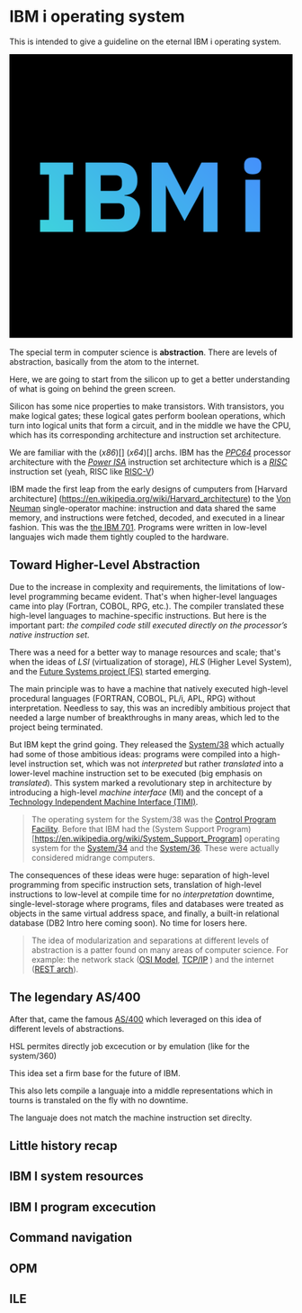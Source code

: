 # IBM i operating system

This is intended to give a guideline on the eternal IBM i operating system.

![alt text](./images/ibmi_logo.png)

The special term in computer science is **abstraction**. There are levels of abstraction, basically from the atom to the internet. 

Here, we are going to start from the silicon up to get a better understanding of what is going on behind the green screen.

Silicon has some nice properties to make transistors. With transistors, you make logical gates; these logical gates perform boolean operations, which turn into logical units that form a circuit, and in the middle we have the CPU, which has its corresponding architecture and instruction set architecture. 

We are familiar with the (*x86*)[] (*x64*)[] archs. IBM has the [*PPC64*](https://en.wikipedia.org/wiki/Ppc64) processor architecture with the [*Power ISA*](https://en.wikipedia.org/wiki/Power_ISA) instruction set architecture which is a [*RISC*](https://en.wikipedia.org/wiki/Reduced_instruction_set_computer) instruction set (yeah, RISC like [RISC-V](https://en.wikipedia.org/wiki/RISC-V]))

IBM made the first leap from the early designs of cumputers from [Harvard architecture] (https://en.wikipedia.org/wiki/Harvard_architecture) to the [Von Neuman](https://en.wikipedia.org/wiki/Von_Neumann_architecture) single-operator machine: instruction and data shared the same memory, and instructions were fetched, decoded, and executed in a linear fashion. This was the [the IBM 701](https://en.wikipedia.org/wiki/IBM_701). Programs were written in low-level languajes wich made them tightly coupled to the hardware.

## Toward Higher-Level Abstraction

Due to the increase in complexity and requirements, the limitations of low-level programming became evident. That's when higher-level languages came into play (Fortran, COBOL, RPG, etc.). The compiler translated these high-level languages to machine-specific instructions. But here is the important part: *the compiled code still executed directly on the processor’s native instruction set*.

There was a need for a better way to manage resources and scale; that's when the ideas of *LSI* (virtualization of storage), *HLS* (Higher Level System), and the [Future Systems project (FS)](https://en.wikipedia.org/wiki/IBM_Future_Systems_project) started emerging. 

The main principle was to have a machine that natively executed high-level procedural languages (FORTRAN, COBOL, PL/i, APL, RPG) without interpretation. Needless to say, this was an incredibly ambitious project that needed a large number of breakthroughs in many areas, which led to the project being terminated.

But IBM kept the grind going. They released the [System/38](https://en.wikipedia.org/wiki/IBM_System/38) which actually had some of those ambitious ideas: programs were compiled into a high-level instruction set, which was not *interpreted* but rather *translated* into a lower-level machine instruction set to be executed (big emphasis on *translated*). This system marked a revolutionary step in architecture by introducing a high-level *machine interface* (MI) and the concept of a [Technology Independent Machine Interface (TIMI)](https://en.wikipedia.org/wiki/IBM_i#TIMI).

> The operating system for the System/38 was the [Control Program Facility](https://en.wikipedia.org/wiki/Control_Program_Facility). Before that IBM had the (System Support Program)[https://en.wikipedia.org/wiki/System_Support_Program] operating system for the [System/34](https://en.wikipedia.org/wiki/IBM_System/34) and the [System/36](https://en.wikipedia.org/wiki/IBM_System/36). These were actually considered midrange computers.

The consequences of these ideas were huge: separation of high-level programming from specific instruction sets, translation of high-level instructions to low-level at compile time for no *interpretation* downtime, single-level-storage where programs, files and databases were treated as objects in the same virtual address space, and finally, a built-in relational database (DB2 Intro here coming soon). No time for losers here.

>The idea of modularization and separations at different levels of abstraction is a patter found on many areas of computer science. For example: the network stack ([OSI Model](https://en.wikipedia.org/wiki/OSI_model), [TCP/IP](https://en.wikipedia.org/wiki/Internet_protocol_suite) ) and the internet ([REST arch](https://en.wikipedia.org/wiki/REST)).

## The legendary AS/400

After that, came the famous [AS/400](https://en.wikipedia.org/wiki/IBM_AS/400) which leveraged on this idea of different levels of abstractions.

HSL permites directly job excecution or by emulation (like for the system/360)

This idea set a firm base for the future of IBM.

This also lets compile a languaje into a middle representations which in tourns is transtaled on the fly with no downtime. 

The languaje does not match the machine instruction set direclty.

## Little history recap

## IBM I system resources

## IBM I program excecution

## Command navigation

## OPM

## ILE